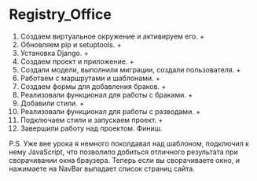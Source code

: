 # Registry_Office

1. Создаем виртуальное окружение и активируем его. +
2. Обновляем pip и setuptools. +
3. Установка Django. +
4. Создаем проект и приложение.  +
5. Создали модели, выполнили миграции, создали пользователя. +
6. Работаем с маршрутами и шаблонами. +
7. Создаем формы для добавления браков. +
8. Реализовали функционал для работы с браками. +
9. Добавили стили. +
10. Реализовали функционал для работы с разводами. +
11. Подключаем стили и запускаем проект. +
12. Завершили работу над проектом. Финиш. 

P.S. Уже вне урока я немного поколдавал над шаблоном, подключил к нему JavaScript, что позволило добиться отличного результата при сворачивании окна браузера. Теперь если вы сворачиваете окно, и нажимаете на  NavBar
выпадает список страниц сайта.   